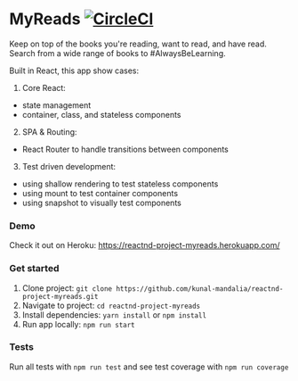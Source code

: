 # MyReads [![CircleCI](https://circleci.com/gh/kunal-mandalia/reactnd-project-myreads.svg?style=svg)](https://circleci.com/gh/kunal-mandalia/reactnd-project-myreads)

Keep on top of the books you're reading, want to read, and have read. Search from a wide range of books to #AlwaysBeLearning.

Built in React, this app show cases:
1. Core React:
  - state management
  - container, class, and stateless components
2. SPA & Routing:
  - React Router to handle transitions between components
3. Test driven development:
  - using shallow rendering to test stateless components
  - using mount to test container components
  - using snapshot to visually test components

### Demo
Check it out on Heroku: https://reactnd-project-myreads.herokuapp.com/


### Get started
1. Clone project: `git clone https://github.com/kunal-mandalia/reactnd-project-myreads.git`
2. Navigate to project: `cd reactnd-project-myreads`
3. Install dependencies: `yarn install` or `npm install`
4. Run app locally: `npm run start`


### Tests
Run all tests with `npm run test` and see test coverage with `npm run coverage`
